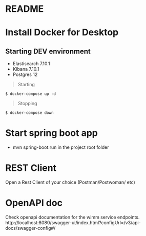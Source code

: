 # README

# Install Docker for Desktop

## Starting DEV environment

- Elastisearch 7.10.1
- Kibana 7.10.1
- Postgres 12

> Starting

```shell
$ docker-compose up -d
```

> Stopping

```shell
$ docker-compose down
```

# Start spring boot app

- mvn spring-boot:run in the project root folder

# REST Client 
Open a Rest Client of your choice (Postman/Postwoman/ etc)

# OpenAPI doc 
Check openapi documentation for the wimm service endpoints. http://localhost:8080/swagger-ui/index.html?configUrl=/v3/api-docs/swagger-config#/
